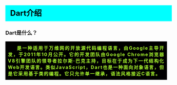 <div
    style = "
        width: 100%;
        height: 50px;
        background: #00FFFF;
        color: black;
        line-height: 50px;
        padding-left: 15px;
        font-size: 24px;
        font-weight: bold;
    "
> 
    Dart介绍
</div>

### Dart是什么？
<div
    style = "background: black;text-align: justify;padding: 10px 8px;letter-spacing: 2px;text-indent: 2em;"
>
    <font color = "greenyellow" style = "font-weight: bold;text-indent: 2em;">  
       是一种适用于万维网的开放源代码编程语言，由Google主导开发，于2011年10月公开。它的开发团队由Google Chrome浏览器V8引擎团队的领导者拉尔斯·巴克主持，目标在于成为下一代结构化Web开发语言。类似JavaScript，Dart也是一种面向对象语言，但是它采用基于类的编程。它只允许单一继承，语法风格接近C语言。
    </font>
</div>